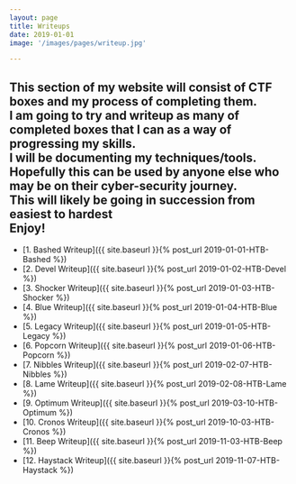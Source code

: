 ```yaml
---
layout: page
title: Writeups
date: 2019-01-01
image: '/images/pages/writeup.jpg'

---
```


This section of my website will consist of CTF boxes and my process of completing them.
<br>
I am going to try and writeup as many of completed boxes that I can as a way of progressing my skills.
<br>
I will be documenting my techniques/tools. Hopefully this can be used by anyone else who may be on their cyber-security journey.
<br>
This will likely be going in succession from easiest to hardest
<br>
Enjoy!
---

- [1. Bashed Writeup]({{ site.baseurl }}{% post_url 2019-01-01-HTB-Bashed %})
- [2. Devel Writeup]({{ site.baseurl }}{% post_url 2019-01-02-HTB-Devel %})
- [3. Shocker Writeup]({{ site.baseurl }}{% post_url 2019-01-03-HTB-Shocker %})
- [4. Blue Writeup]({{ site.baseurl }}{% post_url 2019-01-04-HTB-Blue %})
- [5. Legacy Writeup]({{ site.baseurl }}{% post_url 2019-01-05-HTB-Legacy %})
- [6. Popcorn Writeup]({{ site.baseurl }}{% post_url 2019-01-06-HTB-Popcorn %})
- [7. Nibbles Writeup]({{ site.baseurl }}{% post_url 2019-02-07-HTB-Nibbles %})
- [8. Lame Writeup]({{ site.baseurl }}{% post_url 2019-02-08-HTB-Lame %})
- [9. Optimum Writeup]({{ site.baseurl }}{% post_url 2019-03-10-HTB-Optimum %})
- [10. Cronos Writeup]({{ site.baseurl }}{% post_url 2019-10-03-HTB-Cronos %})
- [11. Beep Writeup]({{ site.baseurl }}{% post_url 2019-11-03-HTB-Beep %})
- [12. Haystack Writeup]({{ site.baseurl }}{% post_url 2019-11-07-HTB-Haystack %})
